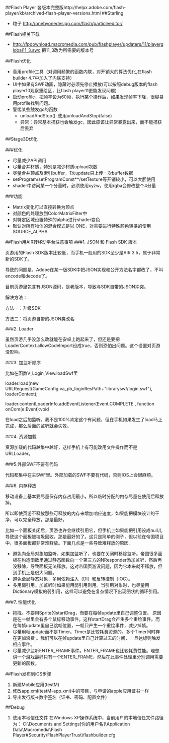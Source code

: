 ##Flash Player
各版本完整版http://helpx.adobe.com/flash-player/kb/archived-flash-player-versions.html
##Starling
- 粒子 http://onebyonedesign.com/flash/particleeditor/

##Flash相关下载
- http://fpdownload.macromedia.com/pub/flashplayer/updaters/11/playerglobal11_3.swc 把11_3改为所需要的版本号

##Flash优化
- 善用profile工具（对调用频繁的函数内联，对开销大的算法优化,在flash builder 4.7中加入了内联支持）
- UI中如果有SWF动画，隐藏时必须先停止播放(可以按照debug版本的flash player10观察重绘区，比flash player11更能发现问题)
- 启动profile，把帧率设为60帧，执行某个操作后，如果发现帧率下降，很容易用profile找到问题。
- 警惕某些触发gc的函数
	- unloadAndStop(): 使用unloadAndStop(false)
	- 异常：异常基本捕获也会触发gc，因此应该让异常暴露出来，而不能捕获后丢弃

##Stage3D优化

###优化
- 尽量减少API调用
- 尽量合并材质，特别是减少材质upload次数
- 尽量合并顶点及索引buffer，1次update只上传一次buffer数据
- setProgram/setProgramConst**/setTexture等开销较小，可以大胆使用
- shader中访问某一个分量时，必须使用xyzw，使用rgba会修改整个4分量

###功能
- Matrix变化可以直接转换为顶点
- 对颜色的处理放到ColorMatrixFilter中
- 对特定区域设置特殊的alpha进行shader变色
- 默认对所有物体的混合模式是以 ONE，对需要进行特殊颜色转换的使用SOURCE_ALPHA

##Flash用AIR转移动平台注意事项
###1. JSON 和 Flash SDK 版本

页游用的Flash SDK版本比较低，而手机一般用的SDK至少是AIR 3.5，属于非常新的SDK了。

导致的问题是，Adobe在某一版SDK中把JSON实现和公开方法名字都改了，不叫encode和decode了。

目前页游里包含有JSON源码，是老版本，导致与SDK自带的JSON冲突。

解决方法：

方法一：升级SDK

方法二：将页游自带的JSON类改名

###2. Loader

虽然页游几乎没怎么改就能在安卓上跑起来了，但还是要把LoaderContext.allowCodeImport设成true，否则恐怕出问题。这个设置对页游没影响。

###3. 加监听顺序

比如在函数V_Login_View.loadSwf里

loader.load(new URLRequest(GameConfig.va_pb_loginResPath+"libraryswf/login.swf"), loaderContext);

loader.contentLoaderInfo.addEventListener(Event.COMPLETE , function onCom(e:Event):void

在load之后加监听。我不是100%肯定这个有问题，但在手机如果发生了load马上完成，那么后面的监听就会失效。

###4. 资源加载

资源加载的代码越集中越好，这样手机上有可能改用文件操作而不是URLLoader。

###5.外部SWF不要有代码

代码都集中在主SWF里。外部加载的SWF不要有代码，否则IOS上会很麻烦。

###6. 内存释放

移动设备上基本要尽量保存内存占用最小，所以临时分配的内存尽量在使用后释放掉。

所以即使页游不释放那些可释放的内存来增加响应速度，如果能把模块设计的干净，可以完全释放，那是最好。

比如一个面板关闭后，页游也许会继续引用它，但手机上如果能把引用设成null儿导致这个面板被垃圾回收，那是最好的了。这只是简单的例子，但以前在帝国项目中，很多面板都非常难释放。下面几点是一些导致难释放的原因.

* 避免向全局对象加监听，如果加监听了，也要在关闭时移除监听。帝国很多面板在构造函数里通过静态函数向一个第三方的NResponder添加监听，然后再没移除，导致面板无法释放。这对帝国页游没问题，因为它本来就不释放，但到手机上是很大问题。
* 避免全局静态对象，多用依赖注入（DI）和反转控制（IOC）。
* 多用弱引用。加监听时如果能用弱引用则用。当引用对象时，也尽量用Dictionary模拟的弱引用，这样可以避免在复杂情况下出现图状的循环引用。

###7. 性能优化

* 拖拽。不要用Sprite的startDrag，而要在每帧update里自己调整位置。	原因是在一帧里会有多个鼠标移动事件，这样startDrag会产生多个重绘事件。而在每帧update里自己跳帧位置，一帧只产生一个重绘事件，减少掉帧。
* 尽量用帧update而不是Timer。Timer是比较耗费资源的。多个Timer同时存在更加浪费  。我们可以在帧update里自己计算过去的时间，一旦达标则触发相应事件。
* 尽量减少监听ENTER_FRAME事件。ENTER_FRAME也比较耗费性能。理想讲一个游戏最好只有一个ENTER_FRAME，然后在此事件处理里分别调用需要更新的函数。

##Flash发布到iOS步骤
1. 新建Mobile应用(testM)
2. 修改app.xml(testM-app.xml)中的<id>项目，与申请的apple应用证书一样
3. 导出发行版->数字签名（证书、密码、配置文件）

##Debug
1. 使用本地信任文件
在Windows XP操作系统中，当前用户的本地信任文件路径为：
C:\Documents and Settings\[你的用户名]\Application Data\Macromedia\Flash Player\#Security\FlashPlayerTrust\flashbuilder.cfg
